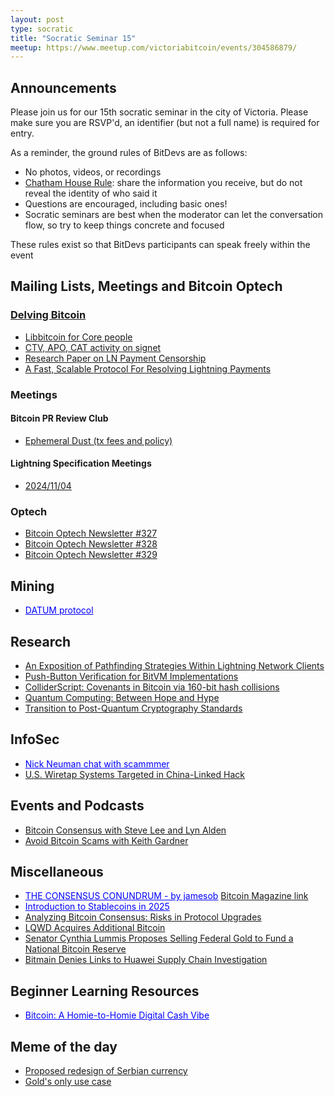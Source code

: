 ```yaml
---
layout: post
type: socratic
title: "Socratic Seminar 15"
meetup: https://www.meetup.com/victoriabitcoin/events/304586879/
---
```

## Announcements
Please join us for our 15th socratic seminar in the city of Victoria. Please make sure you are RSVP'd, an identifier (but not a full name) is required for entry.

As a reminder, the ground rules of BitDevs are as follows:
- No photos, videos, or recordings
- [Chatham House Rule](https://en.wikipedia.org/wiki/Chatham_House_Rule): share the information you receive, but do not reveal the identity of who said it
- Questions are encouraged, including basic ones!
- Socratic seminars are best when the moderator can let the conversation flow, so try to keep things concrete and focused

These rules exist so that BitDevs participants can speak freely within the event

## Mailing Lists, Meetings and Bitcoin Optech

### [Delving Bitcoin](https://delvingbitcoin.org/)
- [Libbitcoin for Core people](https://delvingbitcoin.org/t/libbitcoin-for-core-people/1222)
- [CTV, APO, CAT activity on signet](https://delvingbitcoin.org/t/ctv-apo-cat-activity-on-signet/1257)
- [Research Paper on LN Payment Censorship](https://delvingbitcoin.org/t/research-paper-on-ln-payment-censorship/1248)
- [A Fast, Scalable Protocol For Resolving Lightning Payments](https://delvingbitcoin.org/t/a-fast-scalable-protocol-for-resolving-lightning-payments/1233)

### Meetings

#### Bitcoin PR Review Club
- [Ephemeral Dust (tx fees and policy)](https://bitcoincore.reviews/30239)

#### Lightning Specification Meetings
- [2024/11/04](https://github.com/lightning/bolts/issues/1206)

### Optech
- [Bitcoin Optech Newsletter #327](https://bitcoinops.org/en/newsletters/2024/11/01/)
- [Bitcoin Optech Newsletter #328](https://bitcoinops.org/en/newsletters/2024/11/08/)
- [Bitcoin Optech Newsletter #329](https://bitcoinops.org/en/newsletters/2024/11/15/)

## Mining
- <a href="https://ocean.xyz/docs/datum" style="color: blue;">DATUM protocol</a>

## Research
- [An Exposition of Pathfinding Strategies Within Lightning Network Clients](https://arxiv.org/pdf/2410.13784)
- [Push-Button Verification for BitVM Implementations](https://eprint.iacr.org/2024/1768)
- [ColliderScript: Covenants in Bitcoin via 160-bit hash collisions](https://eprint.iacr.org/2024/1802)
- [Quantum Computing: Between Hope and Hype](https://scottaaronson.blog/?p=8329)
- [Transition to Post-Quantum Cryptography Standards](https://nvlpubs.nist.gov/nistpubs/ir/2024/NIST.IR.8547.ipd.pdf)

## InfoSec
- <a href="https://x.com/Nneuman/status/1859279048179863582" style="color: blue;">Nick Neuman chat with scammmer</a>
- [U.S. Wiretap Systems Targeted in China-Linked Hack](https://www.msn.com/en-us/news/technology/u-s-wiretap-systems-targeted-in-china-linked-hack/ar-AA1rIZKx)

## Events and Podcasts
- [Bitcoin Consensus with Steve Lee and Lyn Alden](https://stephanlivera.com/episode/616/)
- [Avoid Bitcoin Scams with Keith Gardner](https://stephanlivera.com/episode/611/)

## Miscellaneous
- <a href="https://x.com/jamesob/status/1857049961235403101" style="color: blue;">THE CONSENSUS CONUNDRUM - by jamesob</a>
    [Bitcoin Magazine link](https://bitcoinmagazine.com/culture/the-consensus-conundrum)
- <a href="https://www.voltage.cloud/blog/introduction-to-stablecoins-in-2025" style="color: blue;">Introduction to Stablecoins in 2025</a>
- [Analyzing Bitcoin Consensus: Risks in Protocol Upgrades](https://github.com/bitcoin-cap/bcap)
- [LQWD Acquires Additional Bitcoin](https://lqwdtech.com/2024/lqwd-acquires-additional-bitcoin/)
- [Senator Cynthia Lummis Proposes Selling Federal Gold to Fund a National Bitcoin Reserve](https://www.tftc.io/senator-lummis-proposes-bitcoin-act-sell-gold/)
- [Bitmain Denies Links to Huawei Supply Chain Investigation](https://www.tftc.io/bitmain-denies-huawei-supply-chain-investigation/)

## Beginner Learning Resources
- <a href="https://www.bitcoinforgenz.org/Bitcoin-Whitepaper-For-Gen-Z.pdf" style="color: blue;">Bitcoin: A Homie-to-Homie Digital Cash Vibe</a>

## Meme of the day
- [Proposed redesign of Serbian currency](https://x.com/dearvotion/status/1857195800922829255)
- [Gold's only use case](https://x.com/VandelayBTC/status/1854904048941470091)